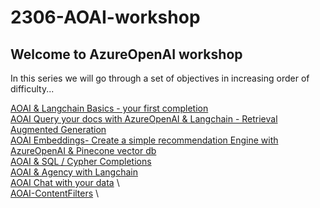 # 2306-AOAI-workshop


## Welcome to AzureOpenAI workshop
In this series we will go through a set of objectives in increasing order of difficulty...

[AOAI & Langchain Basics - your first completion](./Completions%20with%20AOAI%20%26%20Langchain.ipynb) \
[AOAI Query your docs with AzureOpenAI & Langchain - Retrieval Augmented Generation](./AOAI-query-your-docs.ipynb) \
[AOAI Embeddings- Create a simple recommendation Engine with AzureOpenAI & Pinecone vector db](./AOAI-Embeddings-RecommendationEngine.ipynb) \
[AOAI & SQL / Cypher Completions](./AOAI-SQL-Cypher-Completions.ipynb) \
[AOAI & Agency with Langchain](./AOAI-Langchain%20agency.ipynb) \
[AOAI Chat with your data](./AOAI-Chat-with-your-data.ipynb) \    
[AOAI-ContentFilters](./AOAI-ContentFilters.ipynb) \

